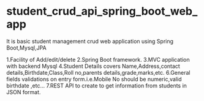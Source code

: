 # student_crud_api_spring_boot_web_app
It is basic student management crud web application using Spring Boot,Mysql,JPA

1.Facility of Add/edit/delete
2.Spring Boot framework.
3.MVC application with backend Mysql
4.Student Details covers Name,Address,contact details,Birthdate,Class,Roll no,parents details,grade,marks,etc.
6.General fields validations on entry form.i.e.Mobile No should be numeric,valid birthdate ,etc...
7.REST API to create to get information from students in JSON format.
